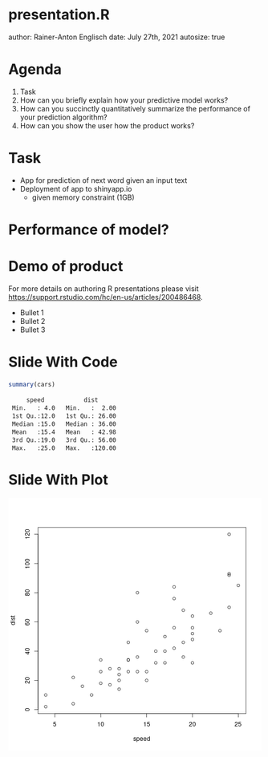 presentation.R
========================================================
author: Rainer-Anton Englisch
date: July 27th, 2021
autosize: true

Agenda
========================================================

1. Task
1. How can you briefly explain how your predictive model works?
2. How can you succinctly quantitatively summarize the performance of your prediction algorithm?
3. How can you show the user how the product works?

Task
========================================================
- App for prediction of next word given an input text
- Deployment of app to shinyapp.io 
  - given memory constraint (1GB)

Performance of model?
========================================================

Demo of product
========================================================

For more details on authoring R presentations please visit <https://support.rstudio.com/hc/en-us/articles/200486468>.

- Bullet 1
- Bullet 2
- Bullet 3

Slide With Code
========================================================


```r
summary(cars)
```

```
     speed           dist       
 Min.   : 4.0   Min.   :  2.00  
 1st Qu.:12.0   1st Qu.: 26.00  
 Median :15.0   Median : 36.00  
 Mean   :15.4   Mean   : 42.98  
 3rd Qu.:19.0   3rd Qu.: 56.00  
 Max.   :25.0   Max.   :120.00  
```

Slide With Plot
========================================================

![plot of chunk unnamed-chunk-2](presentation.R-figure/unnamed-chunk-2-1.png)
